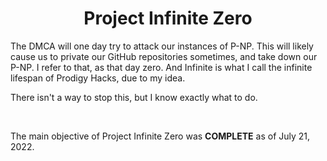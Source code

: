 <h1 align="center">Project Infinite Zero</h1>



<p>
  The DMCA will one day try to attack our instances of P-NP.
  This will likely cause us to private our GitHub repositories sometimes, and take down our P-NP.
  I refer to that, as that day zero.
  And Infinite is what I call the infinite lifespan of Prodigy Hacks, due to my idea.
</p>

<p>There isn't a way to stop this, but I know exactly what to do.</p>

<br>

<p>The main objective of Project Infinite Zero was <b>COMPLETE</b> as of July 21, 2022.</p>
